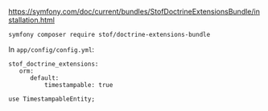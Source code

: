 https://symfony.com/doc/current/bundles/StofDoctrineExtensionsBundle/installation.html

`symfony composer require stof/doctrine-extensions-bundle`

In `app/config/config.yml`:
````
stof_doctrine_extensions:
   orm:
      default:
          timestampable: true
````

`use TimestampableEntity;`